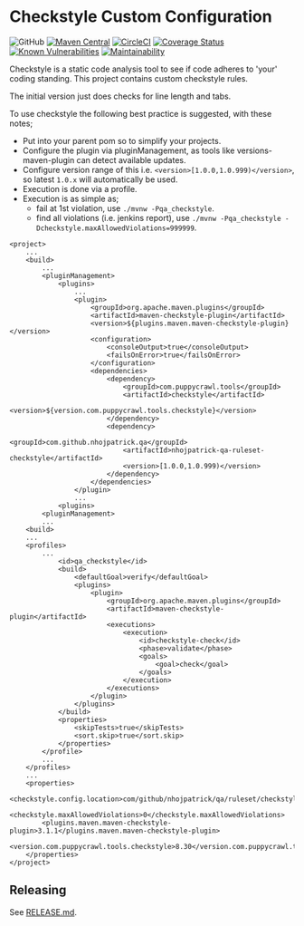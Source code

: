 # Checkstyle Custom Configuration

![GitHub](https://img.shields.io/github/license/nhojpatrick/nhojpatrick-qa-ruleset-checkstyle?style=plastic)
[![Maven Central](https://img.shields.io/maven-central/v/com.github.nhojpatrick.qa/nhojpatrick-qa-ruleset-checkstyle?style=plastic)](https://search.maven.org/artifact/com.github.nhojpatrick.qa/nhojpatrick-qa-ruleset-checkstyle)
[![CircleCI](https://img.shields.io/circleci/build/github/nhojpatrick/nhojpatrick-qa-ruleset-checkstyle/develop?label=circleci&style=plastic)](https://circleci.com/gh/nhojpatrick/nhojpatrick-qa-ruleset-checkstyle/tree/develop)
[![Coverage Status](https://coveralls.io/repos/github/nhojpatrick/nhojpatrick-qa-ruleset-checkstyle/badge.svg?branch=develop)](https://coveralls.io/github/nhojpatrick/nhojpatrick-qa-ruleset-checkstyle?branch=develop)
[![Known Vulnerabilities](https://snyk.io/test/github/nhojpatrick/nhojpatrick-qa-ruleset-pmd/develop/badge.svg)](https://snyk.io/test/github/nhojpatrick/nhojpatrick-qa-ruleset-checkstyle/develop)
[![Maintainability](https://api.codeclimate.com/v1/badges/d1ec51a82ee30dac3323/maintainability)](https://codeclimate.com/github/nhojpatrick/nhojpatrick-qa-ruleset-checkstyle/maintainability)

Checkstyle is a static code analysis tool to see if code adheres to 'your'
coding standing. This project contains custom checkstyle rules.

The initial version just does checks for line length and tabs.

To use checkstyle the following best practice is suggested, with these notes;
* Put into your parent pom so to simplify your projects.
* Configure the plugin via pluginManagement, as tools like versions-maven-plugin can detect available updates.
* Configure version range of this i.e. `<version>[1.0.0,1.0.999)</version>`, so latest `1.0.x` will automatically be used.
* Execution is done via a profile.
* Execution is as simple as;
  * fail at 1st violation, use `./mvnw -Pqa_checkstyle`.
  * find all violations (i.e. jenkins report), use `./mvnw -Pqa_checkstyle -Dcheckstyle.maxAllowedViolations=999999`.

```
<project>
	...
	<build>
		...
		<pluginManagement>
			<plugins>
				...
				<plugin>
					<groupId>org.apache.maven.plugins</groupId>
					<artifactId>maven-checkstyle-plugin</artifactId>
					<version>${plugins.maven.maven-checkstyle-plugin}</version>
					<configuration>
						<consoleOutput>true</consoleOutput>
						<failsOnError>true</failsOnError>
					</configuration>
					<dependencies>
						<dependency>
							<groupId>com.puppycrawl.tools</groupId>
							<artifactId>checkstyle</artifactId>
							<version>${version.com.puppycrawl.tools.checkstyle}</version>
						</dependency>
						<dependency>
							<groupId>com.github.nhojpatrick.qa</groupId>
							<artifactId>nhojpatrick-qa-ruleset-checkstyle</artifactId>
							<version>[1.0.0,1.0.999)</version>
						</dependency>
					</dependencies>
				</plugin>
				...
			<plugins>
		<pluginManagement>
		...
	<build>
	...
	<profiles>
		...
			<id>qa_checkstyle</id>
			<build>
				<defaultGoal>verify</defaultGoal>
				<plugins>
					<plugin>
						<groupId>org.apache.maven.plugins</groupId>
						<artifactId>maven-checkstyle-plugin</artifactId>
						<executions>
							<execution>
								<id>checkstyle-check</id>
								<phase>validate</phase>
								<goals>
									<goal>check</goal>
								</goals>
							</execution>
						</executions>
					</plugin>
				</plugins>
			</build>
			<properties>
				<skipTests>true</skipTests>
				<sort.skip>true</sort.skip>
			</properties>
		</profile>
		...
	</profiles>
	...
	<properties>
		<checkstyle.config.location>com/github/nhojpatrick/qa/ruleset/checkstyle/rules.xml</checkstyle.config.location>
		<checkstyle.maxAllowedViolations>0</checkstyle.maxAllowedViolations>
		<plugins.maven.maven-checkstyle-plugin>3.1.1</plugins.maven.maven-checkstyle-plugin>
		<version.com.puppycrawl.tools.checkstyle>8.30</version.com.puppycrawl.tools.checkstyle>
	</properties>
</project>
```

## Releasing
See [RELEASE.md](./RELEASE.md).
